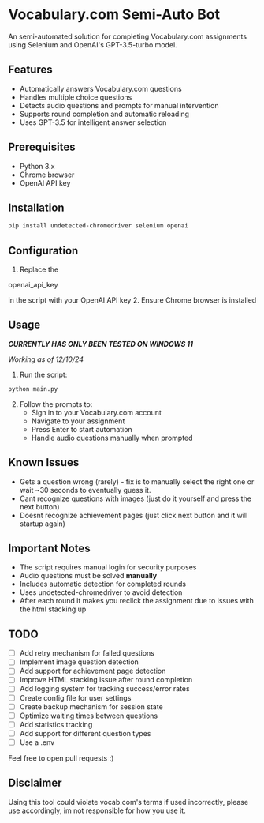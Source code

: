 # Vocabulary.com Semi-Auto Bot

An semi-automated solution for completing Vocabulary.com assignments using Selenium and OpenAI's GPT-3.5-turbo model.

## Features

- Automatically answers Vocabulary.com questions
- Handles multiple choice questions
- Detects audio questions and prompts for manual intervention
- Supports round completion and automatic reloading
- Uses GPT-3.5 for intelligent answer selection

## Prerequisites

- Python 3.x
- Chrome browser
- OpenAI API key

## Installation

```sh
pip install undetected-chromedriver selenium openai
```

## Configuration

1. Replace the 

openai_api_key

 in the script with your OpenAI API key
2. Ensure Chrome browser is installed

## Usage
***CURRENTLY HAS ONLY BEEN TESTED ON WINDOWS 11***

*Working as of 12/10/24*

1. Run the script:
```sh
python main.py
```

2. Follow the prompts to:
   - Sign in to your Vocabulary.com account
   - Navigate to your assignment
   - Press Enter to start automation
   - Handle audio questions manually when prompted

## Known Issues
- Gets a question wrong (rarely) - fix is to manually select the right one or wait ~30 seconds to eventually guess it.
- Cant recognize questions with images (just do it yourself and press the next button)
- Doesnt recognize achievement pages (just click next button and it will startup again)

## Important Notes

- The script requires manual login for security purposes
- Audio questions must be solved **manually**
- Includes automatic detection for completed rounds
- Uses undetected-chromedriver to avoid detection
- After each round it makes you reclick the assignment due to issues with the html stacking up

## TODO

- [ ] Add retry mechanism for failed questions
- [ ] Implement image question detection
- [ ] Add support for achievement page detection
- [ ] Improve HTML stacking issue after round completion
- [ ] Add logging system for tracking success/error rates
- [ ] Create config file for user settings
- [ ] Create backup mechanism for session state
- [ ] Optimize waiting times between questions
- [ ] Add statistics tracking
- [ ] Add support for different question types
- [ ] Use a .env
  
Feel free to open pull requests :)

## Disclaimer

Using this tool could violate vocab.com's terms if used incorrectly, please use accordingly, im not responsible for how you use it.

